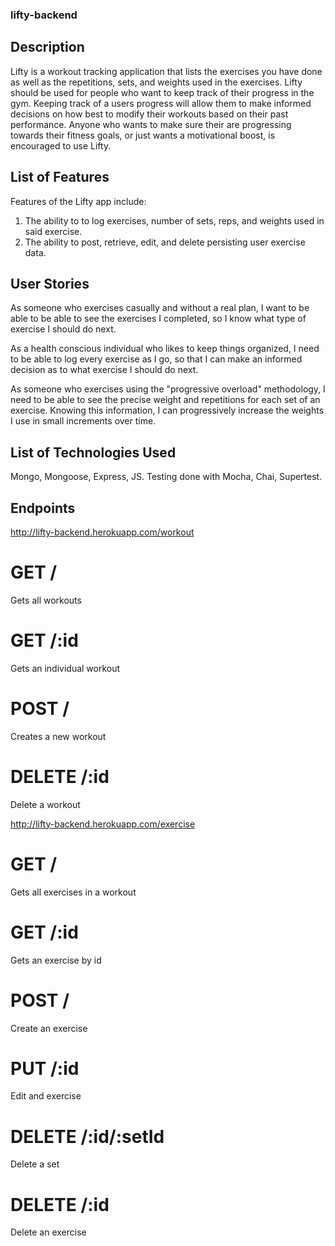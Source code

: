 ### lifty-backend

## Description

Lifty is a workout tracking application that lists the exercises you have done as well as the repetitions, sets, and weights used in the exercises. Lifty should be used for people who want to keep track of their progress in the gym. Keeping track of a users progress will allow them to make informed decisions on how best to modify their workouts based on their past performance. Anyone who wants to make sure their are progressing towards their fitness goals, or just wants a motivational boost, is encouraged to use Lifty. 

## List of Features 

Features of the Lifty app include: 
1) The ability to to log exercises, number of sets, reps, and weights used in said exercise. 
2) The ability to post, retrieve, edit, and delete persisting user exercise data.

## User Stories

As someone who exercises casually and without a real plan, I want to be able to be able to see the exercises I completed, so I know what type of exercise I should do next.

As a health conscious individual who likes to keep things organized, I need to be able to log every exercise as I go, so that I can make an informed decision as to what exercise I should do next.

As someone who exercises using the "progressive overload" methodology, I need to be able to see the precise weight and repetitions for each set of an exercise. Knowing this information, I can progressively increase the weights I use in small increments over time. 

## List of Technologies Used

Mongo, Mongoose, Express, JS. Testing done with Mocha, Chai, Supertest.

## Endpoints

http://lifty-backend.herokuapp.com/workout

# GET /
Gets all workouts

# GET /:id
Gets an individual workout 

# POST / 
Creates a new workout

# DELETE /:id

Delete a workout


http://lifty-backend.herokuapp.com/exercise

# GET / 
Gets all exercises in a workout

# GET /:id
Gets an exercise by id

# POST /
Create an exercise

# PUT /:id 
Edit and exercise

# DELETE /:id/:setId
Delete a set

# DELETE /:id
Delete an exercise


